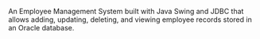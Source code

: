 An Employee Management System built with Java Swing and JDBC that allows adding, updating, deleting, and viewing employee records stored in an Oracle database.
